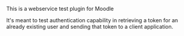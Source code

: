 This is a webservice test plugin for Moodle

It's meant to test authentication capability in retrieving a token for an already existing
user and sending that token to a client application.